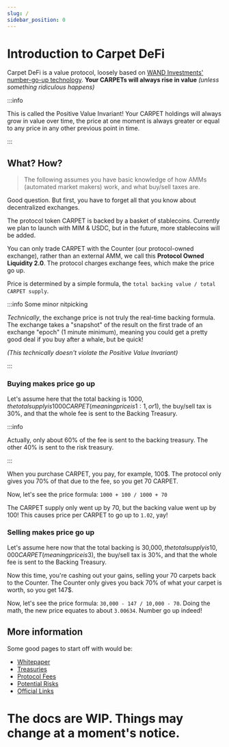 ```yaml
---
slug: /
sidebar_position: 0
---
```


# Introduction to Carpet DeFi

Carpet DeFi is a value protocol, loosely based on [WAND Investments' number-go-up technology](https://medium.com/coinmonks/wand-investments-whitepaper-reconciling-safety-sustainability-and-rewards-in-defi-ba20d96213). **Your CARPETs will always rise in value** _(unless something ridiculous happens)_

:::info

This is called the Positive Value Invariant! Your CARPET holdings will always grow in value over time, the price at one moment is always greater or equal to any price in any other previous point in time.

:::

## What? How?

> The following assumes you have basic knowledge of how AMMs (automated market makers) work, and what buy/sell taxes are.

Good question. But first, you have to forget all that you know about decentralized exchanges.

The protocol token CARPET is backed by a basket of stablecoins. Currently we plan to launch with MIM & USDC, but in the future, more stablecoins will be added.

You can only trade CARPET with the Counter (our protocol-owned exchange), rather than an external AMM, we call this **Protocol Owned Liquidity 2.0**. The protocol charges exchange fees, which make the price go up.

Price is determined by a simple formula, the `total backing value / total CARPET supply`.

:::info Some minor nitpicking

_Technically_, the exchange price is not truly the real-time backing formula. The exchange takes a "snapshot" of the result on the first trade of an exchange "epoch" (1 minute minimum), meaning you could get a pretty good deal if you buy after a whale, but be quick!

_(This technically doesn't violate the Positive Value Invariant)_

:::

### Buying makes price go up

Let's assume here that the total backing is 1000$, the total supply is 1000 CARPET (meaning price is 1:1, or 1$), the buy/sell tax is 30%, and that the whole fee is sent to the Backing Treasury.

:::info

Actually, only about 60% of the fee is sent to the backing treasury. The other 40% is sent to the risk treasury.

:::

When you purchase CARPET, you pay, for example, 100$. The protocol only gives you 70% of that due to the fee, so you get 70 CARPET.

Now, let's see the price formula: `1000 + 100 / 1000 + 70`

The CARPET supply only went up by 70, but the backing value went up by 100! This causes price per CARPET to go up to `1.02`, yay!

### Selling makes price go up

Let's assume here now that the total backing is 30,000$, the total supply is 10,000 CARPET (meaning price is 3$), the buy/sell tax is 30%, and that the whole fee is sent to the Backing Treasury.

Now this time, you're cashing out your gains, selling your 70 carpets back to the Counter. The Counter only gives you back 70% of what your carpet is worth, so you get 147$.

Now, let's see the price formula: `30,000 - 147 / 10,000 - 70`. Doing the math, the new price equates to about `3.00634`. Number go up indeed!

## More information

Some good pages to start off with would be:

- [Whitepaper](/protocol/whitepaper)
- [Treasuries](/protocol/treasuries)
- [Protocol Fees](/protocol/fees)
- [Potential Risks](/protocol/risks)
- [Official Links](/community)

# The docs are WIP. Things may change at a moment's notice.

